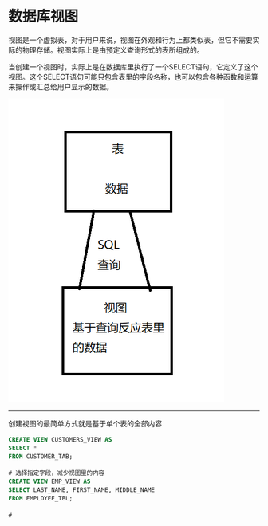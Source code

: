 # 数据库视图

视图是一个虚拟表，对于用户来说，视图在外观和行为上都类似表，但它不需要实际的物理存储。视图实际上是由预定义查询形式的表所组成的。

当创建一个视图时，实际上是在数据库里执行了一个SELECT语句，它定义了这个视图。这个SELECT语句可能只包含表里的字段名称，也可以包含各种函数和运算来操作或汇总给用户显示的数据。

![](./img/数据库视图.png)

--------------------

创建视图的最简单方式就是基于单个表的全部内容
```sql
CREATE VIEW CUSTOMERS_VIEW AS
SELECT *
FROM CUSTOMER_TAB;

# 选择指定字段，减少视图里的内容
CREATE VIEW EMP_VIEW AS
SELECT LAST_NAME, FIRST_NAME, MIDDLE_NAME
FROM EMPLOYEE_TBL;

# 
```
